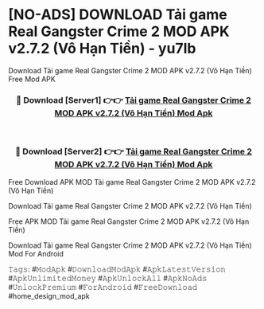 # [NO-ADS] DOWNLOAD Tải game Real Gangster Crime 2 MOD APK v2.7.2 (Vô Hạn Tiền) - yu7lb
Download Tải game Real Gangster Crime 2 MOD APK v2.7.2 (Vô Hạn Tiền) Free Mod APK

<div align="center">
<h3>🔴 Download [Server1] 👉👉 <a href="https://apk-comot.site?title=Tải_game_Real_Gangster_Crime_2_MOD_APK_v2.7.2_(Vô_Hạn_Tiền)">Tải game Real Gangster Crime 2 MOD APK v2.7.2 (Vô Hạn Tiền) Mod Apk</a></h3><br>

<h3>🔴 Download [Server2] 👉👉 <a href="https://apk-comot.site?title=Tải_game_Real_Gangster_Crime_2_MOD_APK_v2.7.2_(Vô_Hạn_Tiền)">Tải game Real Gangster Crime 2 MOD APK v2.7.2 (Vô Hạn Tiền) Mod Apk</a></h3>
</div>


Free Download APK MOD Tải game Real Gangster Crime 2 MOD APK v2.7.2 (Vô Hạn Tiền)

Download Tải game Real Gangster Crime 2 MOD APK v2.7.2 (Vô Hạn Tiền) 

Free APK MOD Tải game Real Gangster Crime 2 MOD APK v2.7.2 (Vô Hạn Tiền) 

Download Tải game Real Gangster Crime 2 MOD APK v2.7.2 (Vô Hạn Tiền) Mod For Android

𝚃𝚊𝚐𝚜: #𝙼𝚘𝚍𝙰𝚙𝚔 #𝙳𝚘𝚠𝚗𝚕𝚘𝚊𝚍𝙼𝚘𝚍𝙰𝚙𝚔 #𝙰𝚙𝚔𝙻𝚊𝚝𝚎𝚜𝚝𝚅𝚎𝚛𝚜𝚒𝚘𝚗 #𝙰𝚙𝚔𝚄𝚗𝚕𝚒𝚖𝚒𝚝𝚎𝚍𝙼𝚘𝚗𝚎𝚢 #𝙰𝚙𝚔𝚄𝚗𝚕𝚘𝚌𝚔𝙰𝚕𝚕 #𝙰𝚙𝚔𝙽𝚘𝙰𝚍𝚜 #𝚄𝚗𝚕𝚘𝚌𝚔𝙿𝚛𝚎𝚖𝚒𝚞𝚖 #𝙵𝚘𝚛𝙰𝚗𝚍𝚛𝚘𝚒𝚍 #𝙵𝚛𝚎𝚎𝙳𝚘𝚠𝚗𝚕𝚘𝚊𝚍 #home_design_mod_apk
